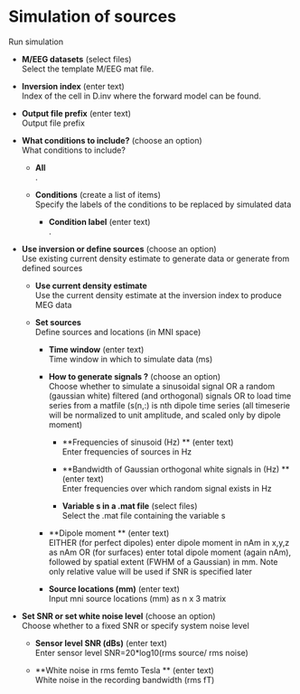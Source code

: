 # Simulation of sources  
Run simulation  

* **M/EEG datasets** (select files)  
Select the template M/EEG mat file.  

* **Inversion index** (enter text)  
Index of the cell in D.inv where the forward model can be found.  

* **Output file prefix** (enter text)  
Output file prefix  

* **What conditions to include?** (choose an option)  
What conditions to include?  

    * **All**   
    .  

    * **Conditions** (create a list of items)  
    Specify the labels of the conditions to be replaced by simulated data  

        * **Condition label** (enter text)  
        .  

* **Use inversion or define sources** (choose an option)  
Use existing current density estimate to generate data or generate from defined sources  

    * **Use current density estimate**   
    Use the current density estimate at the inversion index to produce MEG data  

    * **Set sources**   
    Define sources and locations (in MNI space)  

        * **Time window** (enter text)  
        Time window in which to simulate data (ms)  

        * **How to generate signals ?** (choose an option)  
        Choose whether to simulate a sinusoidal signal OR a random (gaussian white) filtered (and orthogonal) signals OR to load time series from a matfile (s(n,:) is nth dipole time series (all timeserie will be normalized to unit amplitude, and scaled only by dipole moment)  

            * **Frequencies of sinusoid (Hz) ** (enter text)  
            Enter frequencies of sources in Hz  

            * **Bandwidth of Gaussian orthogonal white signals in (Hz) ** (enter text)  
            Enter frequencies over which random signal exists in Hz  

            * **Variable s in a .mat file** (select files)  
            Select the .mat file containing the variable s  

        * **Dipole moment  ** (enter text)  
         EITHER (for perfect dipoles) enter dipole moment in nAm in x,y,z as nAm OR (for surfaces) enter total dipole moment (again nAm), followed by spatial extent (FWHM of a Gaussian) in mm. Note only relative value will be used if SNR is specified later  

        * **Source locations (mm)** (enter text)  
        Input mni source locations (mm) as n x 3 matrix  

* **Set SNR or set white noise level** (choose an option)  
Choose whether to a fixed SNR or specify system noise level  

    * **Sensor level SNR (dBs)** (enter text)  
    Enter sensor level SNR=20*log10(rms source/ rms noise)  

    * **White noise in rms femto Tesla ** (enter text)  
    White noise in the recording bandwidth (rms fT)  
